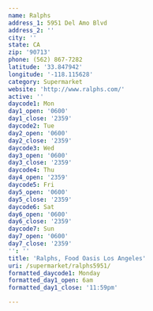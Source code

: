 ```yaml
---
name: Ralphs
address_1: 5951 Del Amo Blvd
address_2: ''
city: ''
state: CA
zip: '90713'
phone: (562) 867-7282
latitude: '33.847942'
longitude: '-118.115628'
category: Supermarket
website: 'http://www.ralphs.com/'
active: ''
daycode1: Mon
day1_open: '0600'
day1_close: '2359'
daycode2: Tue
day2_open: '0600'
day2_close: '2359'
daycode3: Wed
day3_open: '0600'
day3_close: '2359'
daycode4: Thu
day4_open: '2359'
daycode5: Fri
day5_open: '0600'
day5_close: '2359'
daycode6: Sat
day6_open: '0600'
day6_close: '2359'
daycode7: Sun
day7_open: '0600'
day7_close: '2359'
'': ''
title: 'Ralphs, Food Oasis Los Angeles'
uri: /supermarket/ralphs5951/
formatted_daycode1: Monday
formatted_day1_open: 6am
formatted_day1_close: '11:59pm'

---
```

